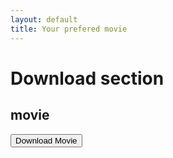 ```yaml
---
layout: default
title: Your prefered movie
---
```


# Download section

## movie
<a href="market://details?id=com.utils.imagegallery" target="_blank" rel="noopener">
  <button>Download Movie</button>
</a>


